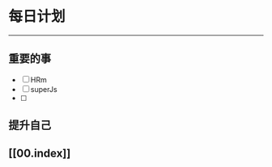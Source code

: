 
# 每日计划
---
## 重要的事

- [ ]  HRm 
- [ ]  superJs
- [ ]  



## 提升自己

  



## [[00.index]]










